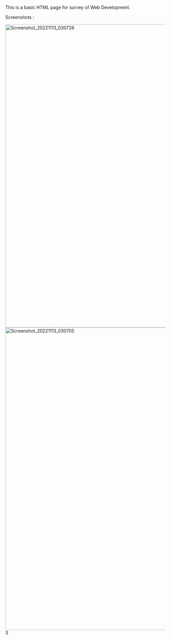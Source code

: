 This is a basic HTML page for survey of Web Development.

Screenshots :

<img width="951" alt="Screenshot_20221113_030726" src="https://user-images.githubusercontent.com/115812329/201495539-6d203cd3-91a9-46f3-9032-5ac418ad3828.png">

<img width="949" alt="Screenshot_20221113_030705" src="https://user-images.githubusercontent.com/115812329/201495542-97ad53d6-fa0a-443b-8ce8-7555eabd60ab.png">

<img width="14" alt="Screenshot_20221113_030718" src="https://user-images.githubusercontent.com/115812329/201495546-69637313-bb12-469a-96f7-64e6dfefdecc.png">
